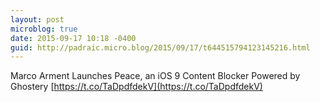 ```yaml
---
layout: post
microblog: true
date: 2015-09-17 10:18 -0400
guid: http://padraic.micro.blog/2015/09/17/t644515794123145216.html
---
```

Marco Arment Launches Peace, an iOS 9 Content Blocker Powered by Ghostery [https://t.co/TaDpdfdekV](https://t.co/TaDpdfdekV)

